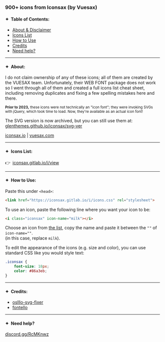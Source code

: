 ### 900+ icons from Iconsax (by Vuesax)

#### ✦ Table of Contents:
- [About & Disclaimer](#about)
- [Icons List](#icons-list)
- [How to Use](#how-to-use)
- [Credits](#credits)
- [Need help?](#need-help)

---

#### ✦ About:
I do not claim ownership of any of these icons; all of them are created by the VUESAX team. Unfortunately, their WEB FONT package does not work so I went through all of them and created a full icons list cheat sheet, including removing duplicates and fixing a few spelling mistakes here and there.

<sub>**Prior to 2023,** these icons were not technically an "icon font"; they were invoking SVGs with jQuery, which took time to load. Now, they're available as an actual icon font!</sub>

The SVG version is now archived, but you can still use them at: [glenthemes.github.io/iconsax/svg-ver](https://glenthemes.github.io/iconsax/svg-ver)

[iconsax.io](https://iconsax.io) | [vuesax.com](https://vuesax.com)

---

#### ✦ Icons List:
👉 [iconsax.gitlab.io/i/view](https://iconsax.gitlab.io/i/view)

---

#### ✦ How to Use:
Paste this under `<head>`:
```html
<link href="https://iconsax.gitlab.io/i/icons.css" rel="stylesheet">
```

To use an icon, paste the following line where you want your icon to be:
```html
<i class="iconsax" icon-name="milk"></i>
```

Choose an icon from [the list](https://iconsax.gitlab.io/i/view), copy the name and paste it between the `""` of `icon-name=""`.  
(in this case, replace `milk`).

To edit the appearance of the icons (e.g. size and color), you can use standard CSS like you would style text:
```css
.iconsax {
    font-size: 18px;
    color: #86a3eb;
}
```
---

#### ✦ Credits:
- [oslllo-svg-fixer](https://github.com/oslllo/svg-fixer)
- [fontello](https://fontello.com/)

---

#### ✦ Need help?
[discord.gg/RcMKnwz](https://discord.gg/RcMKnwz)
